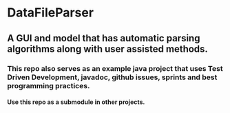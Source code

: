 # DataFileParser

## A GUI and model that has automatic parsing algorithms along with user assisted methods.

### This repo also serves as an example java project that uses Test Driven Development, javadoc, github issues, sprints and best programming practices.

#### Use this repo as a submodule in other projects.
